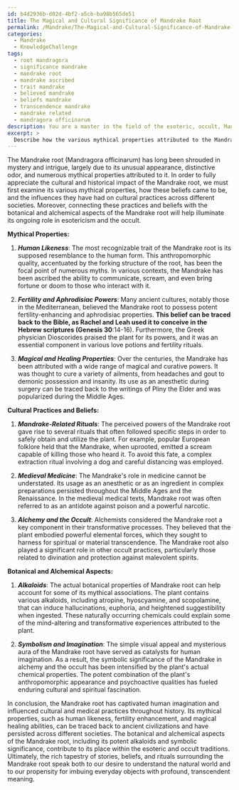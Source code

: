 ```yaml
---
id: b4d2936b-d02d-4bf2-a5cb-ba98b565de51
title: The Magical and Cultural Significance of Mandrake Root
permalink: /Mandrake/The-Magical-and-Cultural-Significance-of-Mandrake-Root/
categories:
  - Mandrake
  - KnowledgeChallenge
tags:
  - root mandragora
  - significance mandrake
  - mandrake root
  - mandrake ascribed
  - trait mandrake
  - believed mandrake
  - beliefs mandrake
  - transcendence mandrake
  - mandrake related
  - mandragora officinarum
description: You are a master in the field of the esoteric, occult, Mandrake and Education. You are a writer of tests, challenges, books and deep knowledge on Mandrake for initiates and students to gain deep insights and understanding from. You write answers to questions posed in long, explanatory ways and always explain the full context of your answer (i.e., related concepts, formulas, examples, or history), as well as the step-by-step thinking process you take to answer the challenges. Be rigorous and thorough, and summarize the key themes, ideas, and conclusions at the end.
excerpt: > 
  Describe how the various mythical properties attributed to the Mandrake root have influenced cultural practices and beliefs throughout history and connect these practices to the botanical and alchemical aspects of this plant.
---
```

The Mandrake root (Mandragora officinarum) has long been shrouded in mystery and intrigue, largely due to its unusual appearance, distinctive odor, and numerous mythical properties attributed to it. In order to fully appreciate the cultural and historical impact of the Mandrake root, we must first examine its various mythical properties, how these beliefs came to be, and the influences they have had on cultural practices across different societies. Moreover, connecting these practices and beliefs with the botanical and alchemical aspects of the Mandrake root will help illuminate its ongoing role in esotericism and the occult.

**Mythical Properties:**

1. *****Human Likeness*****: The most recognizable trait of the Mandrake root is its supposed resemblance to the human form. This anthropomorphic quality, accentuated by the forking structure of the root, has been the focal point of numerous myths. In various contexts, the Mandrake has been ascribed the ability to communicate, scream, and even bring fortune or doom to those who interact with it.

2. *****Fertility and Aphrodisiac Powers*****: Many ancient cultures, notably those in the Mediterranean, believed the Mandrake root to possess potent fertility-enhancing and aphrodisiac properties. **This belief can be traced back to the Bible, as Rachel and Leah used it to conceive in the Hebrew scriptures (Genesis 30**:14-16). Furthermore, the Greek physician Dioscorides praised the plant for its powers, and it was an essential component in various love potions and fertility rituals.

3. *****Magical and Healing Properties*****: Over the centuries, the Mandrake has been attributed with a wide range of magical and curative powers. It was thought to cure a variety of ailments, from headaches and gout to demonic possession and insanity. Its use as an anesthetic during surgery can be traced back to the writings of Pliny the Elder and was popularized during the Middle Ages.

**Cultural Practices and Beliefs:**

1. *****Mandrake-Related Rituals*****: The perceived powers of the Mandrake root gave rise to several rituals that often followed specific steps in order to safely obtain and utilize the plant. For example, popular European folklore held that the Mandrake, when uprooted, emitted a scream capable of killing those who heard it. To avoid this fate, a complex extraction ritual involving a dog and careful distancing was employed.

2. *****Medieval Medicine*****: The Mandrake's role in medicine cannot be understated. Its usage as an anesthetic or as an ingredient in complex preparations persisted throughout the Middle Ages and the Renaissance. In the medieval medical texts, Mandrake root was often referred to as an antidote against poison and a powerful narcotic.

3. *****Alchemy and the Occult*****: Alchemists considered the Mandrake root a key component in their transformative processes. They believed that the plant embodied powerful elemental forces, which they sought to harness for spiritual or material transcendence. The Mandrake root also played a significant role in other occult practices, particularly those related to divination and protection against malevolent spirits.

**Botanical and Alchemical Aspects:**

1. *****Alkaloids*****: The actual botanical properties of Mandrake root can help account for some of its mythical associations. The plant contains various alkaloids, including atropine, hyoscyamine, and scopolamine, that can induce hallucinations, euphoria, and heightened suggestibility when ingested. These naturally occurring chemicals could explain some of the mind-altering and transformative experiences attributed to the plant.

2. *****Symbolism and Imagination*****: The simple visual appeal and mysterious aura of the Mandrake root have served as catalysts for human imagination. As a result, the symbolic significance of the Mandrake in alchemy and the occult has been intensified by the plant's actual chemical properties. The potent combination of the plant's anthropomorphic appearance and psychoactive qualities has fueled enduring cultural and spiritual fascination.

In conclusion, the Mandrake root has captivated human imagination and influenced cultural and medical practices throughout history. Its mythical properties, such as human likeness, fertility enhancement, and magical healing abilities, can be traced back to ancient civilizations and have persisted across different societies. The botanical and alchemical aspects of the Mandrake root, including its potent alkaloids and symbolic significance, contribute to its place within the esoteric and occult traditions. Ultimately, the rich tapestry of stories, beliefs, and rituals surrounding the Mandrake root speak both to our desire to understand the natural world and to our propensity for imbuing everyday objects with profound, transcendent meaning.

